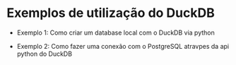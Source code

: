 # Exemplos de utilização do DuckDB

- Exemplo 1:
  Como criar um database local com o DuckDB via python

- Exemplo 2:
  Como fazer uma conexão com o PostgreSQL atravpes da api python do DuckDB 
